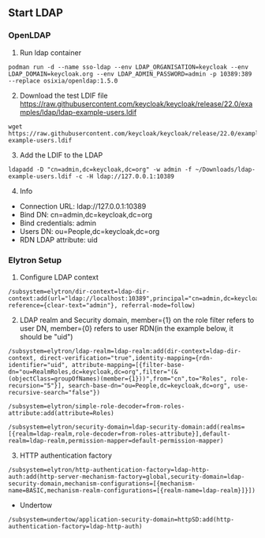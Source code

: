 ## Start LDAP

### OpenLDAP

1. Run ldap container

~~~
podman run -d --name sso-ldap --env LDAP_ORGANISATION=keycloak --env LDAP_DOMAIN=keycloak.org --env LDAP_ADMIN_PASSWORD=admin -p 10389:389 --replace osixia/openldap:1.5.0
~~~

2. Download the test LDIF file https://raw.githubusercontent.com/keycloak/keycloak/release/22.0/examples/ldap/ldap-example-users.ldif

~~~
wget https://raw.githubusercontent.com/keycloak/keycloak/release/22.0/examples/ldap/ldap-example-users.ldif
~~~

3. Add the LDIF to the LDAP
~~~
ldapadd -D "cn=admin,dc=keycloak,dc=org" -w admin -f ~/Downloads/ldap-example-users.ldif -c -H ldap://127.0.0.1:10389
~~~

4. Info

- Connection URL: ldap://127.0.0.1:10389
- Bind DN: cn=admin,dc=keycloak,dc=org
- Bind credentials: admin
- Users DN: ou=People,dc=keycloak,dc=org
- RDN LDAP attribute: uid

### Elytron Setup

1. Configure LDAP context

~~~
/subsystem=elytron/dir-context=ldap-dir-context:add(url="ldap://localhost:10389",principal="cn=admin,dc=keycloak,dc=org",credential-reference={clear-text="admin"}, referral-mode=follow)
~~~

2. LDAP realm and Security domain, member={1} on the role filter refers to user DN, member={0} refers to user RDN(in the example below, it should be "uid")

~~~
/subsystem=elytron/ldap-realm=ldap-realm:add(dir-context=ldap-dir-context, direct-verification="true",identity-mapping={rdn-identifier="uid", attribute-mapping=[{filter-base-dn="ou=RealmRoles,dc=keycloak,dc=org",filter="(&(objectClass=groupOfNames)(member={1}))",from="cn",to="Roles", role-recursion="5"}], search-base-dn="ou=People,dc=keycloak,dc=org", use-recursive-search="false"})

/subsystem=elytron/simple-role-decoder=from-roles-attribute:add(attribute=Roles)

/subsystem=elytron/security-domain=ldap-security-domain:add(realms=[{realm=ldap-realm,role-decoder=from-roles-attribute}],default-realm=ldap-realm,permission-mapper=default-permission-mapper)
~~~

3. HTTP authentication factory
~~~
/subsystem=elytron/http-authentication-factory=ldap-http-auth:add(http-server-mechanism-factory=global,security-domain=ldap-security-domain,mechanism-configurations=[{mechanism-name=BASIC,mechanism-realm-configurations=[{realm-name=ldap-realm}]}])
~~~

* Undertow

~~~
/subsystem=undertow/application-security-domain=httpSD:add(http-authentication-factory=ldap-http-auth)
~~~